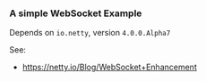 ### A simple WebSocket Example

Depends on `io.netty`, version `4.0.0.Alpha7`

See:

* https://netty.io/Blog/WebSocket+Enhancement

